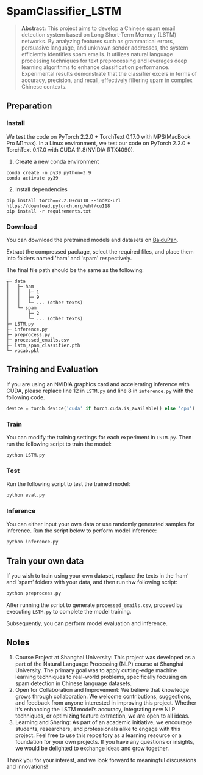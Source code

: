 # SpamClassifier_LSTM

> **Abstract:**
This project aims to develop a Chinese spam email detection system based on Long Short-Term Memory (LSTM) networks. By analyzing features such as grammatical errors, persuasive language, and unknown sender addresses, the system efficiently identifies spam emails. It utilizes natural language processing techniques for text preprocessing and leverages deep learning algorithms to enhance classification performance. Experimental results demonstrate that the classifier excels in terms of accuracy, precision, and recall, effectively filtering spam in complex Chinese contexts.

## Preparation

### Install

We test the code on PyTorch 2.2.0 + TorchText 0.17.0 with MPS(MacBook Pro M1max).
In a Linux environment, we test our code on PyTorch 2.2.0 + TorchText 0.17.0 with CUDA 11.8(NVIDIA RTX4090).

1. Create a new conda environment
```
conda create -n py39 python=3.9
conda activate py39
```
2. Install dependencies
```
pip install torch==2.2.0+cu118 --index-url https://download.pytorch.org/whl/cu118
pip install -r requirements.txt
```

### Download

You can download the pretrained models and datasets on [BaiduPan](https://pan.baidu.com/s/1i4HaYTB).

Extract the compressed package, select the required files, and place them into folders named 'ham' and 'spam' respectively.

The final file path should be the same as the following:

```
┬─ data
│   ├─ ham
│   │   ├─ 1
│   │   ├─ 9
│   │   └─ ... (other texts)
│   └─ spam
│       ├─ 2
│       └─ ... (other texts)
├─ LSTM.py
├─ inference.py
├─ preprocess.py
├─ processed_emails.csv
├─ lstm_spam_classifier.pth
└─ vocab.pkl
```

## Training and Evaluation

If you are using an NVIDIA graphics card and accelerating inference with CUDA, please replace line 12 in `LSTM.py` and line 8 in `inference.py` with the following code.

```python
device = torch.device('cuda' if torch.cuda.is_available() else 'cpu')
```

### Train

You can modify the training settings for each experiment in `LSTM.py`. Then run the following script to train the model:

```sh
python LSTM.py
```

### Test

Run the following script to test the trained model:

```sh
python eval.py
```

### Inference

You can either input your own data or use randomly generated samples for inference.
Run the script below to perform model inference:

```sh
python inference.py
```


## Train your own data

If you wish to train using your own dataset, replace the texts in the ‘ham’ and ‘spam’ folders with your data, and then run thw following script:

```sh
python preprocess.py
```

After running the script to generate `processed_emails.csv`, proceed by executing `LSTM.py` to complete the model training. 

Subsequently, you can perform model evaluation and inference.

## Notes

1. Course Project at Shanghai University: This project was developed as a part of the Natural Language Processing (NLP) course at Shanghai University. The primary goal was to apply cutting-edge machine learning techniques to real-world problems, specifically focusing on spam detection in Chinese language datasets.
2. Open for Collaboration and Improvement: We believe that knowledge grows through collaboration. We welcome contributions, suggestions, and feedback from anyone interested in improving this project. Whether it’s enhancing the LSTM model’s accuracy, integrating new NLP techniques, or optimizing feature extraction, we are open to all ideas.
3. Learning and Sharing: As part of an academic initiative, we encourage students, researchers, and professionals alike to engage with this project. Feel free to use this repository as a learning resource or a foundation for your own projects. If you have any questions or insights, we would be delighted to exchange ideas and grow together.

Thank you for your interest, and we look forward to meaningful discussions and innovations!


